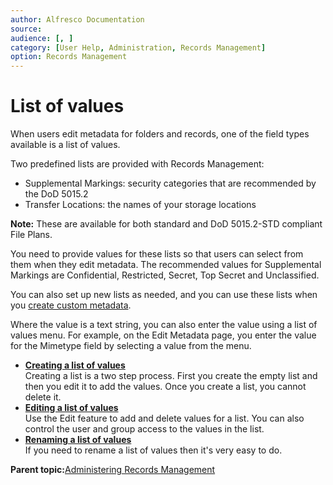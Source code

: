 ```yaml
---
author: Alfresco Documentation
source: 
audience: [, ]
category: [User Help, Administration, Records Management]
option: Records Management
---
```


# List of values

When users edit metadata for folders and records, one of the field types available is a list of values.

Two predefined lists are provided with Records Management:

-   Supplemental Markings: security categories that are recommended by the DoD 5015.2
-   Transfer Locations: the names of your storage locations

**Note:** These are available for both standard and DoD 5015.2-STD compliant File Plans.

You need to provide values for these lists so that users can select from them when they edit metadata. The recommended values for Supplemental Markings are Confidential, Restricted, Secret, Top Secret and Unclassified.

You can also set up new lists as needed, and you can use these lists when you [create custom metadata](rm-custmeta-intro.md).

Where the value is a text string, you can also enter the value using a list of values menu. For example, on the Edit Metadata page, you enter the value for the Mimetype field by selecting a value from the menu.

-   **[Creating a list of values](../tasks/rm-lov-create.md)**  
Creating a list is a two step process. First you create the empty list and then you edit it to add the values. Once you create a list, you cannot delete it.
-   **[Editing a list of values](../tasks/rm-lov-edit.md)**  
Use the Edit feature to add and delete values for a list. You can also control the user and group access to the values in the list.
-   **[Renaming a list of values](../tasks/rm-lov-rename.md)**  
If you need to rename a list of values then it's very easy to do.

**Parent topic:**[Administering Records Management](../concepts/rm-admin-intro.md)

